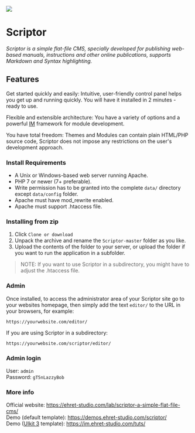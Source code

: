 ![](https://demos.ehret-studio.com/scriptor/data/uploads/dashboard-screen.png)

# Scriptor

_Scriptor is a simple flat-file CMS, specially developed for publishing web-based manuals, instructions and other online 
publications, supports Markdown and Syntax highlighting._   

## Features   
Get started quickly and easily: Intuitive, user-friendly control panel helps you get up and running quickly. 
You will have it installed in 2 minutes - ready to use.   

Flexible and extensible architecture: You have a variety of options and a powerful [IM](https://gitlab.com/bigin1/imanager) 
framework for module development.

You have total freedom: Themes and Modules can contain plain HTML/PHP source code, Scriptor does not impose any 
restrictions on the user's development approach.


### Install Requirements
- A Unix or Windows-based web server running Apache.   
- PHP 7 or newer (7+ preferable).   
- Write permission has to be granted into the complete `data/` directory except `data/config` folder.   
- Apache must have mod_rewrite enabled.   
- Apache must support .htaccess file.   
    
### Installing from zip
1. Click `Clone or download`
2. Unpack the archive and rename the `Scriptor-master` folder as you like.
3. Upload the contents of the folder to your server, or upload the folder if you want to run the application in a subfolder.
    
> NOTE: If you want to use Scriptor in a subdirectory, you might have to adjust the .htaccess file.
    
### Admin
Once installed, to access the administrator area of your Scriptor site go to your websites homepage, then simply add the text `editor/` to the URL in your browsers, for example: 
```
https://yourwebsite.com/editor/
```

If you are using Scriptor in a subdirectory: 
```
https://yourwebsite.com/scriptor/editor/
```

### Admin login  
User: `admin`   
Password: `gT5nLazzyBob`


### More info
Official website: https://ehret-studio.com/lab/scriptor-a-simple-flat-file-cms/   
Demo (default template): https://demos.ehret-studio.com/scriptor/   
Demo ([UIkit 3](https://getuikit.com) template): https://im.ehret-studio.com/tuts/   
